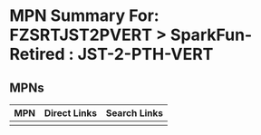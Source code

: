 



# MPN Summary For: FZSRTJST2PVERT > SparkFun-Retired : JST-2-PTH-VERT

## MPNs
  

|MPN|Direct Links|Search Links|
| :--- | :--- | :--- |
||||
